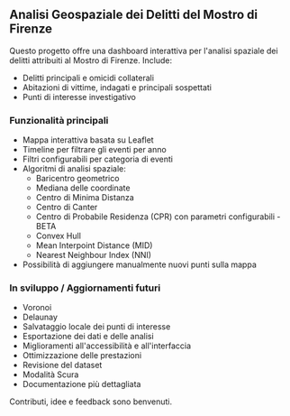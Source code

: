 ## Analisi Geospaziale dei Delitti del Mostro di Firenze

Questo progetto offre una dashboard interattiva per l'analisi spaziale dei delitti attribuiti al Mostro di Firenze. Include:

- Delitti principali e omicidi collaterali
- Abitazioni di vittime, indagati e principali sospettati
- Punti di interesse investigativo

### Funzionalità principali

- Mappa interattiva basata su Leaflet
- Timeline per filtrare gli eventi per anno
- Filtri configurabili per categoria di eventi
- Algoritmi di analisi spaziale:
  - Baricentro geometrico
  - Mediana delle coordinate
  - Centro di Minima Distanza
  - Centro di Canter
  - Centro di Probabile Residenza (CPR) con parametri configurabili - BETA
  - Convex Hull
  - Mean Interpoint Distance (MID)
  - Nearest Neighbour Index (NNI)
- Possibilità di aggiungere manualmente nuovi punti sulla mappa

### In sviluppo / Aggiornamenti futuri

- Voronoi
- Delaunay
- Salvataggio locale dei punti di interesse
- Esportazione dei dati e delle analisi
- Miglioramenti all'accessibilità e all'interfaccia
- Ottimizzazione delle prestazioni
- Revisione del dataset
- Modalità Scura
- Documentazione più dettagliata

Contributi, idee e feedback sono benvenuti.
